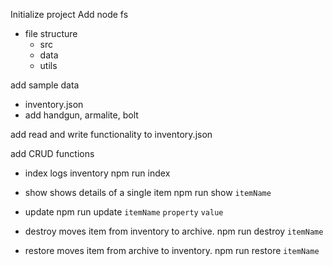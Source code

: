 Initialize project
Add node fs
- file structure
  - src
  - data
  - utils

add sample data
- inventory.json
- add handgun, armalite, bolt

add read and write functionality to inventory.json

add CRUD functions
- index
logs inventory
npm run index

- show
shows details of a single item
npm run show `itemName`

- update
npm run update `itemName` `property` `value`

- destroy
moves item from inventory to archive.
npm run destroy `itemName`

- restore
moves item from archive to inventory.
npm run restore `itemName`

